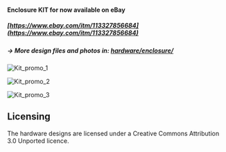 #### Enclosure KIT for now available on eBay
##### [https://www.ebay.com/itm/113327856684](https://www.ebay.com/itm/113327856684)
##### -> More design files and photos in: [hardware/enclosure/](./hardware/enclosure/)

![Kit_promo_1](./hardware/enclosure/1v0_76x35_kpl/photos/promo/promo_1.jpg)

![Kit_promo_2](./hardware/enclosure/1v0_76x35_kpl/photos/promo/promo_2.jpg)

![Kit_promo_3](./hardware/enclosure/1v0_76x35_kpl/photos/promo/promo_3.jpg)

## Licensing

The hardware designs are licensed under a Creative Commons Attribution 3.0 Unported licence.
